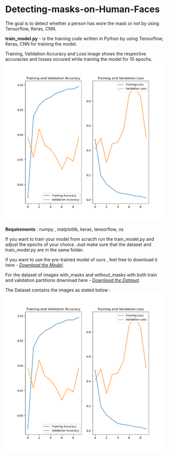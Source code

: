# Detecting-masks-on-Human-Faces

The goal is to detect whether a person has wore the mask or not by using Tensorflow, Keras, CNN.

<b>train_model.py</b> - is the training code written in Python by using Tensorflow, Keras, CNN for training the model.

Training, Validation Accuracy and Loss image shows the respective accuracies and losses occured while training the model for 10 epochs.
![Accuracy and Loss Image](https://github.com/saikumargandhi/Detecting-masks-on-Human-Faces/blob/main/Training%2C%20Validation%20Accuracy%20and%20Loss.png?raw=true)

<b>Requirements</b> : numpy , matplotlib, keras, tensorflow, os

If you want to train your model from scracth run the train_model.py and adjust the epochs of your choice. Just make sure that the dataset and train_model.py are in the same folder.

If you want to use the pre-trained model of ours , feel free to download it here - <a href="https://drive.google.com/file/d/1UKsPtmMt8c_nwttWhMfvJzEXQ9CdB4VZ/view?usp=sharing"><i>Download the Model</i></a>. 

For the dataset of images with_masks and without_masks with both train and validation partitions download here - <a href="https://drive.google.com/drive/folders/11UNdC9jgGYaIlEjbnlKsTXwMXVX-fEC9?usp=sharing"><i>Download the Dataset</i></a>.

The Dataset contains the images as stated below :
![Dataset Info](https://github.com/saikumargandhi/Detecting-masks-on-Human-Faces/blob/main/Training%2C%20Validation%20Accuracy%20and%20Loss.png?raw=true)
